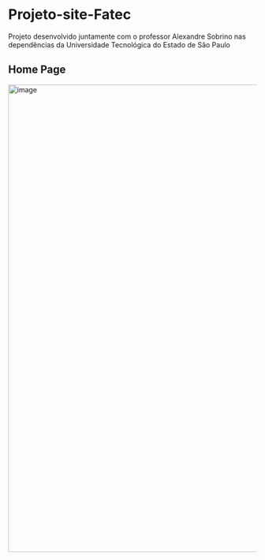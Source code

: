 # Projeto-site-Fatec
Projeto desenvolvido juntamente com o professor Alexandre Sobrino nas dependências da Universidade Tecnológica  do Estado de São Paulo


<h2> Home Page </h2>
<img width="1854" height="947" alt="image" src="https://github.com/user-attachments/assets/d9e67881-bb13-48b6-a7f0-24fb9f4a4e68" />



